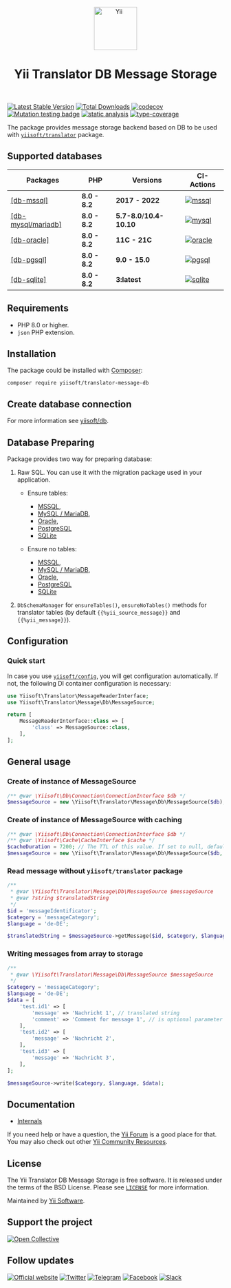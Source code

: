 <p align="center">
    <a href="https://github.com/yiisoft" target="_blank">
        <img src="https://yiisoft.github.io/docs/images/yii_logo.svg" height="100px" alt="Yii">
    </a>
    <h1 align="center">Yii Translator DB Message Storage</h1>
    <br>
</p>

[![Latest Stable Version](https://poser.pugx.org/yiisoft/translator-message-db/v/stable.png)](https://packagist.org/packages/yiisoft/translator-message-db)
[![Total Downloads](https://poser.pugx.org/yiisoft/translator-message-db/downloads.png)](https://packagist.org/packages/yiisoft/translator-message-db)
[![codecov](https://codecov.io/gh/yiisoft/translator-message-db/branch/master/graph/badge.svg?token=H8PFGG5SWO)](https://codecov.io/gh/yiisoft/translator-message-db)
[![Mutation testing badge](https://img.shields.io/endpoint?style=flat&url=https%3A%2F%2Fbadge-api.stryker-mutator.io%2Fgithub.com%2Fyiisoft%2Ftranslator-message-db%2Fmaster)](https://dashboard.stryker-mutator.io/reports/github.com/yiisoft/translator-message-db/master)
[![static analysis](https://github.com/yiisoft/translator-message-db/workflows/static%20analysis/badge.svg)](https://github.com/yiisoft/translator-message-db/actions?query=workflow%3A%22static+analysis%22)
[![type-coverage](https://shepherd.dev/github/yiisoft/translator-message-db/coverage.svg)](https://shepherd.dev/github/yiisoft/translator-message-db)

The package provides message storage backend based on DB to be used
with [`yiisoft/translator`](https://github.com/yiisoft/translator) package.

## Supported databases

| Packages | PHP | Versions | CI-Actions |
|----------|-----|----------|------------|
|  [[db-mssql]](https://github.com/yiisoft/db-mssql) | **8.0 - 8.2** | **2017 - 2022** | [![mssql](https://github.com/yiisoft/translator-message-db/actions/workflows/mssql.yml/badge.svg)](https://github.com/yiisoft/translator-message-db/actions/workflows/mssql.yml) | |
|  [[db-mysql/mariadb]](https://github.com/yiisoft/db-mysql) | **8.0 - 8.2** |  **5.7-8.0**/**10.4-10.10**  | [![mysql](https://github.com/yiisoft/translator-message-db/actions/workflows/mysql.yml/badge.svg)](https://github.com/yiisoft/translator-message-db/actions/workflows/mysql.yml) |
| [[db-oracle]](https://github.com/yiisoft/db-oracle) | **8.0 - 8.2** |  **11C - 21C**  | [![oracle](https://github.com/yiisoft/translator-message-db/actions/workflows/oracle.yml/badge.svg)](https://github.com/yiisoft/translator-message-db/actions/workflows/oracle.yml) |
|  [[db-pgsql]](https://github.com/yiisoft/db-pgsql) | **8.0 - 8.2** | **9.0 - 15.0**  |  [![pgsql](https://github.com/yiisoft/translator-message-db/actions/workflows/pgsql.yml/badge.svg)](https://github.com/yiisoft/translator-message-db/actions/workflows/pgsql.yml)   |
| [[db-sqlite]](https://github.com/yiisoft/db-sqlite) | **8.0 - 8.2** |  **3:latest** | [![sqlite](https://github.com/yiisoft/translator-message-db/actions/workflows/sqlite.yml/badge.svg)](https://github.com/yiisoft/translator-message-db/actions/workflows/sqlite.yml) |

## Requirements

- PHP 8.0 or higher.
- `json` PHP extension.

## Installation

The package could be installed with [Composer](https://getcomposer.org):

```shell
composer require yiisoft/translator-message-db
```

## Create database connection

For more information see [yiisoft/db](https://github.com/yiisoft/db/tree/master/docs/guide/en#create-connection).

## Database Preparing

Package provides two way for preparing database:

1. Raw SQL. You can use it with the migration package used in your application.

    - Ensure tables:
        - [MSSQL](/sql/sqlsrv-up.sql),
        - [MySQL / MariaDB](/sql/mysql-up.sql),
        - [Oracle](/sql/oci-up.sql),
        - [PostgreSQL](/sql/pgsql-up.sql)
        - [SQLite](/sql/sqlite-up.sql)

    - Ensure no tables:
        - [MSSQL](/sql/sqlsrv-down.sql),
        - [MySQL / MariaDB](/sql/mysql-down.sql),
        - [Oracle](/sql/oci-down.sql),
        - [PostgreSQL](/sql/pgsql-down.sql)
        - [SQLite](/sql/sqlite-down.sql)

2. `DbSchemaManager` for `ensureTables()`, `ensureNoTables()` methods for translator tables
(by default `{{%yii_source_message}}` and `{{%yii_message}}`).

## Configuration

### Quick start

In case you use [`yiisoft/config`](http://github.com/yiisoft/config), you will get configuration automatically.
If not, the following DI container configuration is necessary:

```php
use Yiisoft\Translator\MessageReaderInterface;
use Yiisoft\Translator\Message\Db\MessageSource;

return [
    MessageReaderInterface::class => [
        'class' => MessageSource::class,
    ],
];
```

## General usage

### Create of instance of MessageSource

```php
/** @var \Yiisoft\Db\Connection\ConnectionInterface $db */
$messageSource = new \Yiisoft\Translator\Message\Db\MessageSource($db);
```

### Create of instance of MessageSource with caching

```php
/** @var \Yiisoft\Db\Connection\ConnectionInterface $db */
/** @var \Yiisoft\Cache\CacheInterface $cache */
$cacheDuration = 7200; // The TTL of this value. If set to null, default value is used - 3600
$messageSource = new \Yiisoft\Translator\Message\Db\MessageSource($db, $cache, $cacheDuration);
```

### Read message without `yiisoft/translator` package

```php
/** 
 * @var \Yiisoft\Translator\Message\Db\MessageSource $messageSource
 * @var ?string $translatedString
 */
$id = 'messageIdentificator';
$category = 'messageCategory';
$language = 'de-DE';

$translatedString = $messageSource->getMessage($id, $category, $language);
```

### Writing messages from array to storage

```php
/** 
 * @var \Yiisoft\Translator\Message\Db\MessageSource $messageSource
 */
$category = 'messageCategory';
$language = 'de-DE';
$data = [
    'test.id1' => [
        'message' => 'Nachricht 1', // translated string
        'comment' => 'Comment for message 1', // is optional parameter for save extra metadata
    ],
    'test.id2' => [
        'message' => 'Nachricht 2',
    ],
    'test.id3' => [
        'message' => 'Nachricht 3',
    ],
];

$messageSource->write($category, $language, $data);
```

## Documentation

- [Internals](docs/internals.md)

If you need help or have a question, the [Yii Forum](https://forum.yiiframework.com/c/yii-3-0/63) is a good place for that.
You may also check out other [Yii Community Resources](https://www.yiiframework.com/community).

## License

The Yii Translator DB Message Storage is free software. It is released under the terms of the BSD License.
Please see [`LICENSE`](./LICENSE.md) for more information.

Maintained by [Yii Software](https://www.yiiframework.com/).

## Support the project

[![Open Collective](https://img.shields.io/badge/Open%20Collective-sponsor-7eadf1?logo=open%20collective&logoColor=7eadf1&labelColor=555555)](https://opencollective.com/yiisoft)

## Follow updates

[![Official website](https://img.shields.io/badge/Powered_by-Yii_Framework-green.svg?style=flat)](https://www.yiiframework.com/)
[![Twitter](https://img.shields.io/badge/twitter-follow-1DA1F2?logo=twitter&logoColor=1DA1F2&labelColor=555555?style=flat)](https://twitter.com/yiiframework)
[![Telegram](https://img.shields.io/badge/telegram-join-1DA1F2?style=flat&logo=telegram)](https://t.me/yii3en)
[![Facebook](https://img.shields.io/badge/facebook-join-1DA1F2?style=flat&logo=facebook&logoColor=ffffff)](https://www.facebook.com/groups/yiitalk)
[![Slack](https://img.shields.io/badge/slack-join-1DA1F2?style=flat&logo=slack)](https://yiiframework.com/go/slack)
